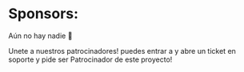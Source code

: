 # Sponsors:
Aún no hay nadie 🫤

Unete a nuestros patrocinadores! puedes entrar a []() y abre un ticket en soporte y pide ser Patrocinador de este proyecto!

